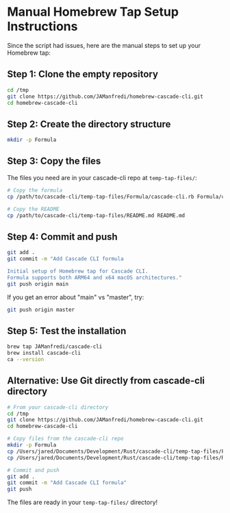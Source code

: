 # Manual Homebrew Tap Setup Instructions

Since the script had issues, here are the manual steps to set up your Homebrew tap:

## Step 1: Clone the empty repository

```bash
cd /tmp
git clone https://github.com/JAManfredi/homebrew-cascade-cli.git
cd homebrew-cascade-cli
```

## Step 2: Create the directory structure

```bash
mkdir -p Formula
```

## Step 3: Copy the files

The files you need are in your cascade-cli repo at `temp-tap-files/`:

```bash
# Copy the formula
cp /path/to/cascade-cli/temp-tap-files/Formula/cascade-cli.rb Formula/cascade-cli.rb

# Copy the README
cp /path/to/cascade-cli/temp-tap-files/README.md README.md
```

## Step 4: Commit and push

```bash
git add .
git commit -m "Add Cascade CLI formula

Initial setup of Homebrew tap for Cascade CLI.
Formula supports both ARM64 and x64 macOS architectures."
git push origin main
```

If you get an error about "main" vs "master", try:
```bash
git push origin master
```

## Step 5: Test the installation

```bash
brew tap JAManfredi/cascade-cli
brew install cascade-cli
ca --version
```

## Alternative: Use Git directly from cascade-cli directory

```bash
# From your cascade-cli directory
cd /tmp
git clone https://github.com/JAManfredi/homebrew-cascade-cli.git
cd homebrew-cascade-cli

# Copy files from the cascade-cli repo
mkdir -p Formula
cp /Users/jared/Documents/Development/Rust/cascade-cli/temp-tap-files/Formula/cascade-cli.rb Formula/
cp /Users/jared/Documents/Development/Rust/cascade-cli/temp-tap-files/README.md .

# Commit and push
git add .
git commit -m "Add Cascade CLI formula"
git push
```

The files are ready in your `temp-tap-files/` directory!